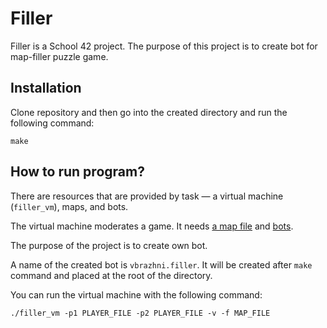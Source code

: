 # Filler



Filler is a School 42 project. The purpose of this project is to create bot for map-filler puzzle game.


## Installation

Clone repository and then go into the created directory and run the following command:

```
make
```

## How to run program?

There are resources that are provided by task — a virtual machine (`filler_vm`), maps, and bots. 

The virtual machine moderates a game. It needs [a map file](/working_draft/maps) and [bots](/working_draft/players).

The purpose of the project is to create own bot.

A name of the created bot is `vbrazhni.filler`. It will be created after `make` command and placed at the root of the directory.

You can run the virtual machine with the following command:

```
./filler_vm -p1 PLAYER_FILE -p2 PLAYER_FILE -v -f MAP_FILE
```
